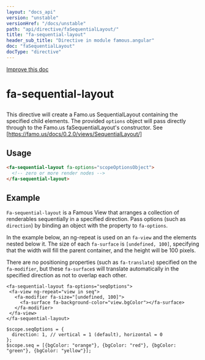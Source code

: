 ```yaml
---
layout: "docs_api"
version: "unstable"
versionHref: "/docs/unstable"
path: "api/directive/faSequentialLayout/"
title: "fa-sequential-layout"
header_sub_title: "Directive in module famous.angular"
doc: "faSequentialLayout"
docType: "directive"
---
```


<div class="improve-docs">
  <a href='https://github.com/Famous/famous-angular/edit/master/src/scripts/directives/fa-sequential-layout.js#L1'>
    Improve this doc
  </a>
</div>




<h1 class="api-title">

  fa-sequential-layout



</h1>





This directive will create a Famo.us SequentialLayout containing the 
specified child elements. The provided `options` object
will pass directly through to the Famo.us faSequentialLayout's
constructor.  See [https://famo.us/docs/0.2.0/views/SequentialLayout/]








  
<h2 id="usage">Usage</h2>
  
```html
<fa-sequential-layout fa-options="scopeOptionsObject">
  <!-- zero or more render nodes -->
</fa-sequential-layout>
```
  
  

  



<h2 id="example">Example</h2><p><code>Fa-sequential-layout</code> is a Famous View that arranges a collection of renderables sequentially in a specified direction.  Pass options (such as <code>direction</code>) by binding an object with the property to <code>fa-options</code>.</p>
<p>In the example below, an ng-repeat is used on an <code>fa-view</code> and the elements nested below it.  The size of each <code>fa-surface</code> is <code>[undefined, 100]</code>, specifying that the width will fill the parent container, and the height will be 100 pixels.</p>
<p>There are no positioning properties (such as <code>fa-translate</code>) specified on the <code>fa-modifier</code>, but these <code>fa-surface</code>s will translate automatically in the specified direction as not to overlap each other.</p>
<pre><code class="lang-html">&lt;fa-sequential-layout fa-options=&quot;seqOptions&quot;&gt;
 &lt;fa-view ng-repeat=&quot;view in seq&quot;&gt;
   &lt;fa-modifier fa-size=&quot;[undefined, 100]&quot;&gt;
     &lt;fa-surface fa-background-color=&quot;view.bgColor&quot;&gt;&lt;/fa-surface&gt;
   &lt;/fa-modifier&gt;
 &lt;/fa-view&gt;
&lt;/fa-sequential-layout&gt;</code></pre>
<pre><code class="lang-javascript">$scope.seqOptions = {
  direction: 1, // vertical = 1 (default), horizontal = 0
};
$scope.seq = [{bgColor: &quot;orange&quot;}, {bgColor: &quot;red&quot;}, {bgColor: &quot;green&quot;}, {bgColor: &quot;yellow&quot;}];</code></pre>



